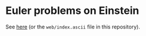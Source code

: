 # Euler problems on Einstein

See [here](https://euler.computing.dcu.ie/) (or the `web/index.ascii` file in this repository).
